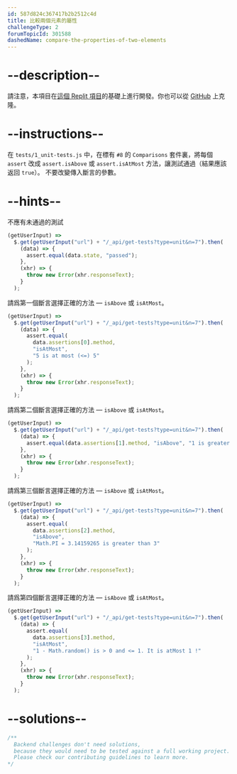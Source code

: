 ```yaml
---
id: 587d824c367417b2b2512c4d
title: 比較兩個元素的屬性
challengeType: 2
forumTopicId: 301588
dashedName: compare-the-properties-of-two-elements
---
```


# --description--

請注意，本項目在[這個 Replit 項目](https://replit.com/github/freeCodeCamp/boilerplate-mochachai)的基礎上進行開發。你也可以從 [GitHub](https://repl.it/github/freeCodeCamp/boilerplate-mochachai) 上克隆。

# --instructions--

在 `tests/1_unit-tests.js` 中，在標有 `#8` 的 `Comparisons` 套件裏，將每個 `assert` 改成 `assert.isAbove` 或 `assert.isAtMost` 方法，讓測試通過（結果應該返回 `true`）。 不要改變傳入斷言的參數。

# --hints--

不應有未通過的測試

```js
(getUserInput) =>
  $.get(getUserInput("url") + "/_api/get-tests?type=unit&n=7").then(
    (data) => {
      assert.equal(data.state, "passed");
    },
    (xhr) => {
      throw new Error(xhr.responseText);
    }
  );
```

請爲第一個斷言選擇正確的方法 — `isAbove` 或 `isAtMost`。

```js
(getUserInput) =>
  $.get(getUserInput("url") + "/_api/get-tests?type=unit&n=7").then(
    (data) => {
      assert.equal(
        data.assertions[0].method,
        "isAtMost",
        "5 is at most (<=) 5"
      );
    },
    (xhr) => {
      throw new Error(xhr.responseText);
    }
  );
```

請爲第二個斷言選擇正確的方法 — `isAbove` 或 `isAtMost`。

```js
(getUserInput) =>
  $.get(getUserInput("url") + "/_api/get-tests?type=unit&n=7").then(
    (data) => {
      assert.equal(data.assertions[1].method, "isAbove", "1 is greater than 0");
    },
    (xhr) => {
      throw new Error(xhr.responseText);
    }
  );
```

請爲第三個斷言選擇正確的方法 — `isAbove` 或 `isAtMost`。

```js
(getUserInput) =>
  $.get(getUserInput("url") + "/_api/get-tests?type=unit&n=7").then(
    (data) => {
      assert.equal(
        data.assertions[2].method,
        "isAbove",
        "Math.PI = 3.14159265 is greater than 3"
      );
    },
    (xhr) => {
      throw new Error(xhr.responseText);
    }
  );
```

請爲第四個斷言選擇正確的方法 — `isAbove` 或 `isAtMost`。

```js
(getUserInput) =>
  $.get(getUserInput("url") + "/_api/get-tests?type=unit&n=7").then(
    (data) => {
      assert.equal(
        data.assertions[3].method,
        "isAtMost",
        "1 - Math.random() is > 0 and <= 1. It is atMost 1 !"
      );
    },
    (xhr) => {
      throw new Error(xhr.responseText);
    }
  );
```

# --solutions--

```js
/**
  Backend challenges don't need solutions, 
  because they would need to be tested against a full working project. 
  Please check our contributing guidelines to learn more.
*/
```
